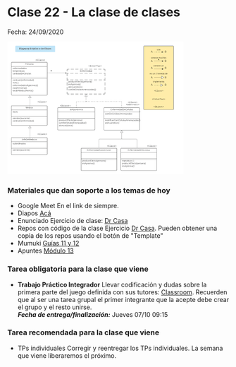 # Clase 22 - La clase de clases

Fecha: 24/09/2020

![DrCasas%202020%20-%20Clase%202.png](./assets/DrCasas%202020%20-%20Clase%202.png)


### Materiales que dan soporte a los temas de hoy

* Google Meet  En el link de siempre.
* Diapos 	[Acá](https://docs.google.com/presentation/d/1W4dejLUHXMN1ksl_SqnT0ijMByX3nuyh9CW_bx3kfGo/edit?usp=sharing)
* Enunciado 	Ejercicio de clase: [Dr Casa](https://docs.google.com/document/d/e/2PACX-1vSKis9EsyUj2c6qMv_NbJYcFs4Mi9RXZQYYSparlzLspuFMt3v0LpjVXXOGctdqqNTXOT5PcStNpjjz/pub)
* Repos con código de la clase	Ejercicio [Dr Casa](https://github.com/pdepjm/2020-o-drCasa). Pueden obtener una copia de los repos usando el botón de "Template"
* Mumuki	[Guías 11 y 12](https://mumuki.io/pdep-utn/lessons/722-programacion-con-objetos-herencia)
* Apuntes	[Módulo 13](https://docs.google.com/document/d/1KdG7NrKPgPh4bAcyLuDG2G1iWP7Ze2GFs91qzlvDKqI/edit?usp=drive_web)

### Tarea obligatoria para la clase que viene 

* **Trabajo Práctico Integrador**	Llevar codificación y dudas sobre la primera parte del juego definida con sus tutores: [Classroom](https://classroom.github.com/g/IEGOmqrh). Recuerden que al ser una tarea grupal el primer integrante que la acepte debe crear el grupo y el resto unirse.  
***Fecha de entrega/finalización:*** Jueves 07/10 09:15 


### Tarea recomendada para la clase que viene

*  TPs individuales	Corregir y reentregar los TPs individuales. La semana que viene liberaremos el próximo.
